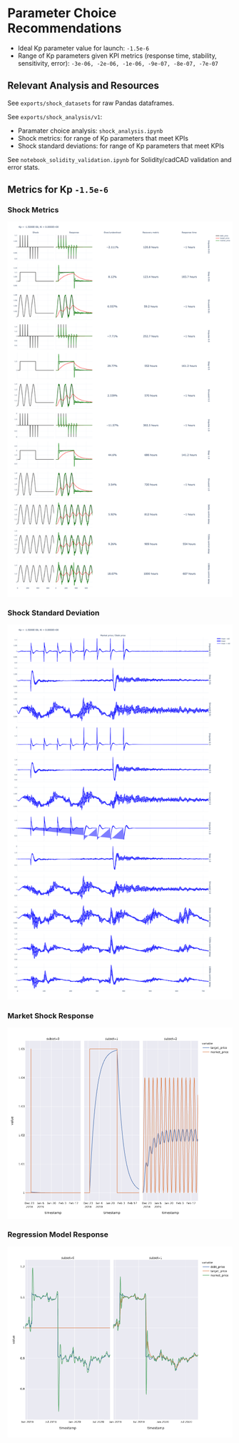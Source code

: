 # Parameter Choice Recommendations

* Ideal Kp parameter value for launch: `-1.5e-6`
* Range of Kp parameters given KPI metrics (response time, stability, sensitivity, error): `-3e-06, -2e-06, -1e-06, -9e-07, -8e-07, -7e-07`

## Relevant Analysis and Resources

See `exports/shock_datasets` for raw Pandas dataframes.

See `exports/shock_analysis/v1`:
* Paramater choice analysis: `shock_analysis.ipynb`
* Shock metrics: for range of Kp parameters that meet KPIs
* Shock standard deviations: for range of Kp parameters that meet KPIs

See `notebook_solidity_validation.ipynb` for Solidity/cadCAD validation and error stats.

## Metrics for Kp `-1.5e-6`

### Shock Metrics
![](./exports/shock_analysis/v1/shock_metrics/kp_-1.5000E-06-ki_0.0000E+00.png)

### Shock Standard Deviation
![](./exports/shock_analysis/v1/shock_std/kp_-1.5000E-06-ki_0.0000E+00.png)

### Market Shock Response

![](./exports/shock_analysis/v1/plots/market.png)

### Regression Model Response

![](./exports/shock_analysis/v1/plots/regression.png)
